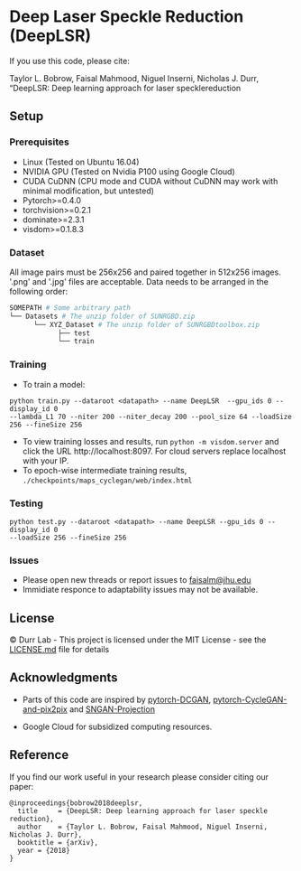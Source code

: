 # Deep Laser Speckle Reduction (DeepLSR)

If you use this code, please cite:

Taylor L. Bobrow, Faisal Mahmood, Niguel Inserni, Nicholas J. Durr, “DeepLSR: Deep learning approach for laser specklereduction

## Setup

### Prerequisites

- Linux (Tested on Ubuntu 16.04)
- NVIDIA GPU (Tested on Nvidia P100 using Google Cloud)
- CUDA CuDNN (CPU mode and CUDA without CuDNN may work with minimal modification, but untested)
- Pytorch>=0.4.0
- torchvision>=0.2.1
- dominate>=2.3.1
- visdom>=0.1.8.3

### Dataset

All image pairs must be 256x256 and paired together in 512x256 images. '.png' and '.jpg' files are acceptable. Data needs to be arranged in the following order:

```bash
SOMEPATH # Some arbitrary path
└── Datasets # The unzip folder of SUNRGBD.zip
      └── XYZ_Dataset # The unzip folder of SUNRGBDtoolbox.zip
            ├── test
            └── train
```

### Training

- To train a model:

```
python train.py --dataroot <datapath> --name DeepLSR  --gpu_ids 0 --display_id 0 
--lambda_L1 70 --niter 200 --niter_decay 200 --pool_size 64 --loadSize 256 --fineSize 256
```
- To view training losses and results, run `python -m visdom.server` and click the URL http://localhost:8097. For cloud servers replace localhost with your IP. 
- To epoch-wise intermediate training results, `./checkpoints/maps_cyclegan/web/index.html`

### Testing
```
python test.py --dataroot <datapath> --name DeepLSR --gpu_ids 0 --display_id 0 
--loadSize 256 --fineSize 256
```

### Issues

- Please open new threads or report issues to faisalm@jhu.edu
- Immidiate responce to adaptability issues may not be available.

## License
© Durr Lab - This project is licensed under the MIT License - see the [LICENSE.md](LICENSE.md) file for details

## Acknowledgments
- Parts of this code are inspired by [pytorch-DCGAN](https://github.com/pytorch/examples/tree/master/dcgan), [pytorch-CycleGAN-and-pix2pix](https://github.com/junyanz/pytorch-CycleGAN-and-pix2pix) and [SNGAN-Projection](https://github.com/pfnet-research/sngan_projection)
* Google Cloud for subsidized computing resources.

## Reference
If you find our work useful in your research please consider citing our paper:
```
@inproceedings{bobrow2018deeplsr,
  title     = {DeepLSR: Deep learning approach for laser speckle reduction},
  author    = {Taylor L. Bobrow, Faisal Mahmood, Niguel Inserni, Nicholas J. Durr},
  booktitle = {arXiv},
  year = {2018}
}
```
